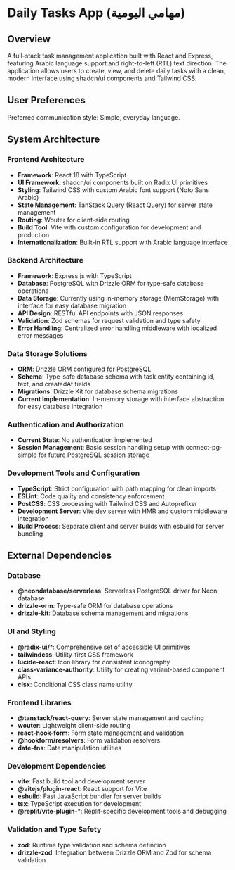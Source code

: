 # Daily Tasks App (مهامي اليومية)

## Overview

A full-stack task management application built with React and Express, featuring Arabic language support and right-to-left (RTL) text direction. The application allows users to create, view, and delete daily tasks with a clean, modern interface using shadcn/ui components and Tailwind CSS.

## User Preferences

Preferred communication style: Simple, everyday language.

## System Architecture

### Frontend Architecture
- **Framework**: React 18 with TypeScript
- **UI Framework**: shadcn/ui components built on Radix UI primitives
- **Styling**: Tailwind CSS with custom Arabic font support (Noto Sans Arabic)
- **State Management**: TanStack Query (React Query) for server state management
- **Routing**: Wouter for client-side routing
- **Build Tool**: Vite with custom configuration for development and production
- **Internationalization**: Built-in RTL support with Arabic language interface

### Backend Architecture
- **Framework**: Express.js with TypeScript
- **Database**: PostgreSQL with Drizzle ORM for type-safe database operations
- **Data Storage**: Currently using in-memory storage (MemStorage) with interface for easy database migration
- **API Design**: RESTful API endpoints with JSON responses
- **Validation**: Zod schemas for request validation and type safety
- **Error Handling**: Centralized error handling middleware with localized error messages

### Data Storage Solutions
- **ORM**: Drizzle ORM configured for PostgreSQL
- **Schema**: Type-safe database schema with task entity containing id, text, and createdAt fields
- **Migrations**: Drizzle Kit for database schema migrations
- **Current Implementation**: In-memory storage with interface abstraction for easy database integration

### Authentication and Authorization
- **Current State**: No authentication implemented
- **Session Management**: Basic session handling setup with connect-pg-simple for future PostgreSQL session storage

### Development Tools and Configuration
- **TypeScript**: Strict configuration with path mapping for clean imports
- **ESLint**: Code quality and consistency enforcement
- **PostCSS**: CSS processing with Tailwind CSS and Autoprefixer
- **Development Server**: Vite dev server with HMR and custom middleware integration
- **Build Process**: Separate client and server builds with esbuild for server bundling

## External Dependencies

### Database
- **@neondatabase/serverless**: Serverless PostgreSQL driver for Neon database
- **drizzle-orm**: Type-safe ORM for database operations
- **drizzle-kit**: Database schema management and migrations

### UI and Styling
- **@radix-ui/***: Comprehensive set of accessible UI primitives
- **tailwindcss**: Utility-first CSS framework
- **lucide-react**: Icon library for consistent iconography
- **class-variance-authority**: Utility for creating variant-based component APIs
- **clsx**: Conditional CSS class name utility

### Frontend Libraries
- **@tanstack/react-query**: Server state management and caching
- **wouter**: Lightweight client-side routing
- **react-hook-form**: Form state management and validation
- **@hookform/resolvers**: Form validation resolvers
- **date-fns**: Date manipulation utilities

### Development Dependencies
- **vite**: Fast build tool and development server
- **@vitejs/plugin-react**: React support for Vite
- **esbuild**: Fast JavaScript bundler for server builds
- **tsx**: TypeScript execution for development
- **@replit/vite-plugin-***: Replit-specific development tools and debugging

### Validation and Type Safety
- **zod**: Runtime type validation and schema definition
- **drizzle-zod**: Integration between Drizzle ORM and Zod for schema validation